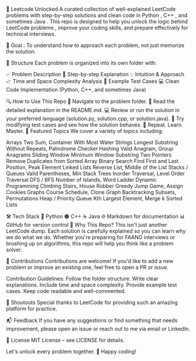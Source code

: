 🚀 Leetcode Unlocked
A curated collection of well-explained LeetCode problems with step-by-step solutions and clean code in Python , C++ , and sometimes Java . This repo is designed to help you unlock the logic behind LeetCode problems , improve your coding skills, and prepare effectively for technical interviews.

🎯 Goal : To understand how to approach each problem, not just memorize the solution.

📁 Structure
Each problem is organized into its own folder with:

✅ Problem Description
🧠 Step-by-step Explanation
💡 Intuition & Approach
📈 Time and Space Complexity Analysis
🧪 Example Test Cases
💻 Clean Code Implementation (Python, C++, and sometimes Java)

🔍 How to Use This Repo
📂 Navigate to the problem folder.
📖 Read the detailed explanation in the README.md.
💻 Review or run the solution in your preferred language (solution.py, solution.cpp, or solution.java).
🧪 Try modifying test cases and see how the solution behaves.
🔄 Repeat. Learn. Master.
🧩 Featured Topics
We cover a variety of topics including:

Arrays
Two Sum, Container With Most Water
Strings
Longest Substring Without Repeats, Palindrome Checker
Hashing
Valid Anagram, Group Anagrams
Sliding Window
Minimum Window Substring
Two Pointers
Remove Duplicates from Sorted Array
Binary Search
Find First and Last Position, Peak Element
Linked Lists
Reverse List, Middle of the List
Stacks / Queues
Valid Parentheses, Min Stack
Trees
Inorder Traversal, Level Order Traversal
DFS / BFS
Number of Islands, Word Ladder
Dynamic Programming
Climbing Stairs, House Robber
Greedy
Jump Game, Assign Cookies
Graphs
Course Schedule, Clone Graph
Backtracking
Subsets, Permutations
Heap / Priority Queue
Kth Largest Element, Merge k Sorted Lists

🛠️ Tech Stack
🐍 Python 
🟠 C++ 
☕ Java 
🌐 Markdown for documentation
📊 GitHub for version control
🌟 Why This Repo?
This isn't just another LeetCode dump. Each solution is carefully explained so you can learn why we do what we do. Whether you're preparing for FAANG interviews or brushing up on algorithms, this repo will help you think like a problem solver.

🙌 Contributions
Contributions are welcome! If you'd like to add a new problem or improve an existing one, feel free to open a PR or issue.

Contribution Guidelines:
Follow the folder structure.
Write clear explanations.
Include time and space complexity.
Provide example test cases.
Keep code readable and well-commented.

📢 Shoutouts
Special thanks to LeetCode for providing such an amazing platform for practice.

📬 Feedback
If you have any suggestions or find something that needs improvement, please open an issue or reach out to me via email or LinkedIn.

📝 License
MIT License – see LICENSE for details.

Let's unlock every problem together. 💪
Happy coding!
